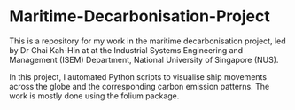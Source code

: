 # Maritime-Decarbonisation-Project
This is a repository for my work in the maritime decarbonisation project, led by Dr Chai Kah-Hin at at the Industrial Systems Engineering and Management (ISEM) Department, National University of Singapore (NUS).

In this project, I automated Python scripts to visualise ship movements across the globe and the corresponding carbon emission patterns. The work is mostly done using the folium package. 
